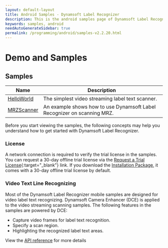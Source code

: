 ```yaml
---
layout: default-layout
title: Android Samples - Dynamsoft Label Recognizer
description: This is the android samples page of Dynamsoft Label Recognizer.
keywords: samples, android
needAutoGenerateSidebar: true
permalink: /programming/android/samples-v2.2.20.html
---
```


# Demo and Samples

## Samples

| Name | Description |
| ---- | ----------- |
| [HelloWorld](hello-world-sample.md) | The simplest video streaming label text scanner. |
| [MRZScanner](mrz-sample.md) | An example shows how to use Dynamsoft Label Recognizer on scanning MRZ. |

Before you start viewing the samples, the following concepts may help you understand how to get started with Dynamsoft Label Recognizer.

### License

A network connection is required to verify the trial license in the samples. You can request a 30-day offline trial license via the [Request a Trial License](https://www.dynamsoft.com/customer/license/trialLicense?product=dlr&utm_source=docs&package=android){:target="_blank"} link. If you download the [Installation Package](https://www.dynamsoft.com/label-recognition/downloads/?product=dlr&utm_source=docs&package=android), it comes with a 30-day offline trial license by default.

### Video Text Line Recognizing

Most of the Dynamsoft Label Recognizer mobile samples are designed for video label text recognizing. Dynamsoft Camera Enhancer (DCE) is applied to the video streaming scanning samples. The following features in the samples are powered by DCE:

- Capture video frames for label text recognition.
- Specify a scan region.
- Highlighting the recognized label text areas.

View the [API reference](api-reference/camera-enhancer/index.md) for more details
